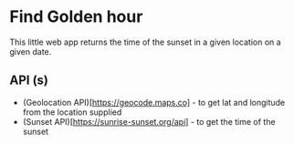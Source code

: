 # Find Golden hour
This little web app returns the time of the sunset in a given location on a given date.

## API (s)
* (Geolocation API)[https://geocode.maps.co] - to get lat and longitude from the location supplied
* (Sunset API)[https://sunrise-sunset.org/api] - to get the time of the sunset
